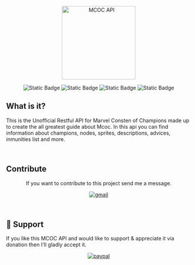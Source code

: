 <div align="center">
	<img height="200" src="https://raw.githubusercontent.com/axl72/Unofficial-MCOC-Master-Api-/master/assets/title.png" alt="MCOC API">

![Static Badge](https://img.shields.io/badge/build-passing-brightgreen)
![Static Badge](https://img.shields.io/badge/deploy-passing-brightgreen)
![Static Badge](https://img.shields.io/badge/data-passing-brightgreen)
![Static Badge](https://img.shields.io/badge/license-passing-brightgreen)

<h2 style="text-align: left;">What is it?</h2>
<p style="text-align: left;">
This is the Unofficial Restful API for Marvel Consten of Champions made up to create the all greatest guide about Mcoc. In this api you can find information about champions, nodes, sprites, descriptions, advices, inmunities list and more. 
</p>
<br/>
<h2 style="text-align: left;">Contribute</h2>
<p>
	If you want to contribute to this project send me a message.
	
[![gmail](https://img.shields.io/badge/Gmail-D14836?style=for-the-badge&logo=gmail&logoColor=white)](mailto:axell.bernabel72@gmail.com?subject=thisbethesubject&body=thisisbody)
</p>
<br/>
<h2 style="text-align: left;">💝 Support</h2>
<p style="text-align: left;">
If you like this MCOC API and would like to support & appreciate it via donation then I'll gladly accept it.
	
[![paypal](https://img.shields.io/badge/PayPal-00457C?style=for-the-badge&logo=paypal&logoColor=white)](https://paypal.me/axlbernabel)
</p>



</div>
